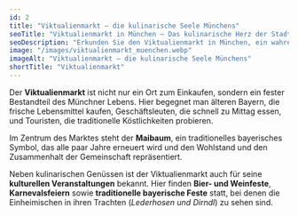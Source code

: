 ```yaml
---
id: 2
title: "Viktualienmarkt – die kulinarische Seele Münchens"
seoTitle: "Viktualienmarkt in München – Das kulinarische Herz der Stadt"
seoDescription: "Erkunden Sie den Viktualienmarkt in München, ein wahres Paradies für Feinschmecker. Entdecken Sie frische lokale Produkte, bayerische Spezialitäten und das einzigartige Flair dieses historischen Marktes."
image: "/images/viktualienmarkt_muenchen.webp"
imageAlt: "Viktualienmarkt – die kulinarische Seele Münchens"
shortTitle: "Viktualienmarkt"
---
```


Der **Viktualienmarkt** ist nicht nur ein Ort zum Einkaufen, sondern ein fester Bestandteil des Münchner Lebens. Hier begegnet man älteren Bayern, die frische Lebensmittel kaufen, Geschäftsleuten, die schnell zu Mittag essen, und Touristen, die traditionelle Köstlichkeiten probieren.  

Im Zentrum des Marktes steht der **Maibaum**, ein traditionelles bayerisches Symbol, das alle paar Jahre erneuert wird und den Wohlstand und den Zusammenhalt der Gemeinschaft repräsentiert.  

Neben kulinarischen Genüssen ist der Viktualienmarkt auch für seine **kulturellen Veranstaltungen** bekannt. Hier finden **Bier- und Weinfeste**, **Karnevalsfeiern** sowie **traditionelle bayerische Feste** statt, bei denen die Einheimischen in ihren Trachten (*Lederhosen und Dirndl*) zu sehen sind.  
